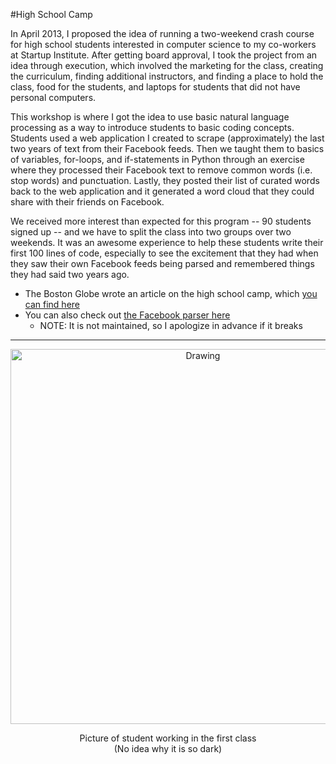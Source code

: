 #High School Camp

In April 2013, I proposed the idea of running a two-weekend crash course for high school students interested in computer science to my co-workers at Startup Institute. After getting board approval, I took the project from an idea through execution, which involved the marketing for the class, creating the curriculum, finding additional instructors, and finding a place to hold the class, food for the students, and laptops for students that did not have personal computers.

This workshop is where I got the idea to use basic natural language processing as a way to introduce students to basic coding concepts. Students used a web application I created to scrape (approximately) the last two years of text from their Facebook feeds. Then we taught them to basics of variables, for-loops, and if-statements in Python through an exercise where they processed their Facebook text to remove common words (i.e. stop words) and punctuation. Lastly, they posted their list of curated words back to the web application and it generated a word cloud that they could share with their friends on Facebook.

We received more interest than expected for this program -- 90 students signed up -- and we have to split the class into two groups over two weekends. It was an awesome experience to help these students write their first 100 lines of code, especially to see the excitement that they had when they saw their own Facebook feeds being parsed and remembered things they had said two years ago.

* The Boston Globe wrote an article on the high school camp, which [you can find here](http://www.boston.com/business/technology/innoeco/2013/04/new_initiative_from_startup_in.html)
* You can also check out [the Facebook parser here](http://hsrampup.herokuapp.com/)
	* NOTE: It is not maintained, so I apologize in advance if it breaks


---

<center>
<img src="/images/hsrampup.jpg" alt="Drawing" style="width: 600px;"/>
<p> Picture of student working in the first class <br> (No idea why it is so dark)</p>
</center>